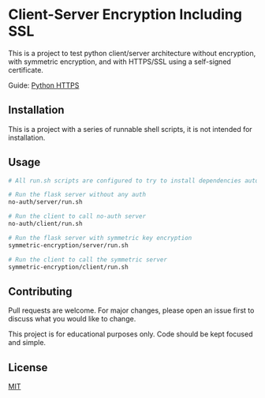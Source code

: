 # Client-Server Encryption Including SSL

This is a project to test python client/server architecture without encryption, with symmetric encryption, and with HTTPS/SSL using a self-signed certificate.

Guide: [Python HTTPS](https://realpython.com/python-https/)

## Installation

This is a project with a series of runnable shell scripts, it is not intended for installation.

## Usage

```bash
# All run.sh scripts are configured to try to install dependencies automatically

# Run the flask server without any auth
no-auth/server/run.sh

# Run the client to call no-auth server
no-auth/client/run.sh

# Run the flask server with symmetric key encryption
symmetric-encryption/server/run.sh

# Run the client to call the symmetric server
symmetric-encryption/client/run.sh

```

## Contributing
Pull requests are welcome. For major changes, please open an issue first to discuss what you would like to change.

This project is for educational purposes only. Code should be kept focused and simple.

## License
[MIT](https://choosealicense.com/licenses/mit/)